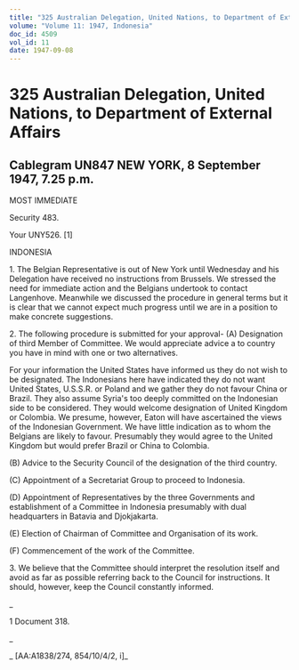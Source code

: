 ```yaml
---
title: "325 Australian Delegation, United Nations, to Department of External Affairs"
volume: "Volume 11: 1947, Indonesia"
doc_id: 4509
vol_id: 11
date: 1947-09-08
---
```


# 325 Australian Delegation, United Nations, to Department of External Affairs

## Cablegram UN847 NEW YORK, 8 September 1947, 7.25 p.m.

MOST IMMEDIATE

Security 483.

Your UNY526. [1]

INDONESIA

1\. The Belgian Representative is out of New York until Wednesday and his Delegation have received no instructions from Brussels. We stressed the need for immediate action and the Belgians undertook to contact Langenhove. Meanwhile we discussed the procedure in general terms but it is clear that we cannot expect much progress until we are in a position to make concrete suggestions.

2\. The following procedure is submitted for your approval- (A) Designation of third Member of Committee. We would appreciate advice a to country you have in mind with one or two alternatives.

For your information the United States have informed us they do not wish to be designated. The Indonesians here have indicated they do not want United States, U.S.S.R. or Poland and we gather they do not favour China or Brazil. They also assume Syria's too deeply committed on the Indonesian side to be considered. They would welcome designation of United Kingdom or Colombia. We presume, however, Eaton will have ascertained the views of the Indonesian Government. We have little indication as to whom the Belgians are likely to favour. Presumably they would agree to the United Kingdom but would prefer Brazil or China to Colombia.

(B) Advice to the Security Council of the designation of the third country.

(C) Appointment of a Secretariat Group to proceed to Indonesia.

(D) Appointment of Representatives by the three Governments and establishment of a Committee in Indonesia presumably with dual headquarters in Batavia and Djokjakarta.

(E) Election of Chairman of Committee and Organisation of its work.

(F) Commencement of the work of the Committee.

3\. We believe that the Committee should interpret the resolution itself and avoid as far as possible referring back to the Council for instructions. It should, however, keep the Council constantly informed.

_

1 Document 318.

_

_ [AA:A1838/274, 854/10/4/2, i]_
